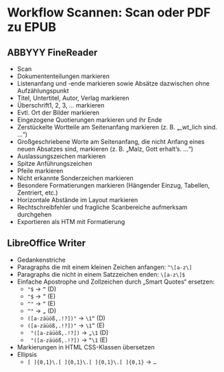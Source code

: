 # Workflow Scannen: Scan oder PDF zu EPUB

## ABBYYY FineReader

-   Scan
-   Dokumententeilungen markieren
-   Listenanfang und -ende markieren sowie Absätze dazwischen ohne Aufzählungspunkt
-   Titel, Untertitel, Autor, Verlag markieren
-   Überschrift1, 2, 3, … markieren
-   Evtl. Ort der Bilder markieren
-   Eingezogene Quotierungen markieren und ihr Ende
-   Zerstückelte Wortteile am Seitenanfang markieren (z. B. „\_wt\_lich sind. …“)
-   Großgeschriebene Worte am Seitenanfang, die nicht Anfang eines neuen Absatzes sind, markieren (z. B. „Malz, Gott erhalt’s. …“)
-   Auslassungszeichen markieren
-   Spitze Anführungszeichen
-   Pfeile markieren
-   Nicht erkannte Sonderzeichen markieren
-   Besondere Formatierungen markieren (Hängender Einzug, Tabellen, Zentriert, etc.)
-   Horizontale Abstände im Layout markieren
-   Rechtschreibfehler und fragliche Scanbereiche aufmerksam durchgehen
-   Exportieren als HTM mit Formatierung

## LibreOffice Writer

-   Gedankenstriche
-   Paragraphs die mit einem kleinen Zeichen anfangen: `^\[a-z\]`
-   Paragraphs die nicht in einem Satzzeichen enden: `\[a-z\]$`
-   Einfache Apostrophe und Zollzeichen durch „Smart Quotes“ ersetzen:
	-   `"$` → `“` (D) 
	-   `"$` → `”` (E)
	-   `^"` → `“` (E)
	-   `^"` → `„` (D)
	-   `([a-zäüöß,.!?])"` → `\1“` (D)
	-   `([a-zäüöß,.!?])"` → `\1”` (E)
	-   ` "([a-zäüöß,.!?])` → `„\1` (D)
	-   ` "([a-zäüöß,.!?])` → `“\1` (E)
-   Markierungen in HTML CSS-Klassen übersetzen
-   Ellipsis
	-   `[ ]{0,1}\.[ ]{0,1}\.[ ]{0,1}\.[ ]{0,1}` → `… `


